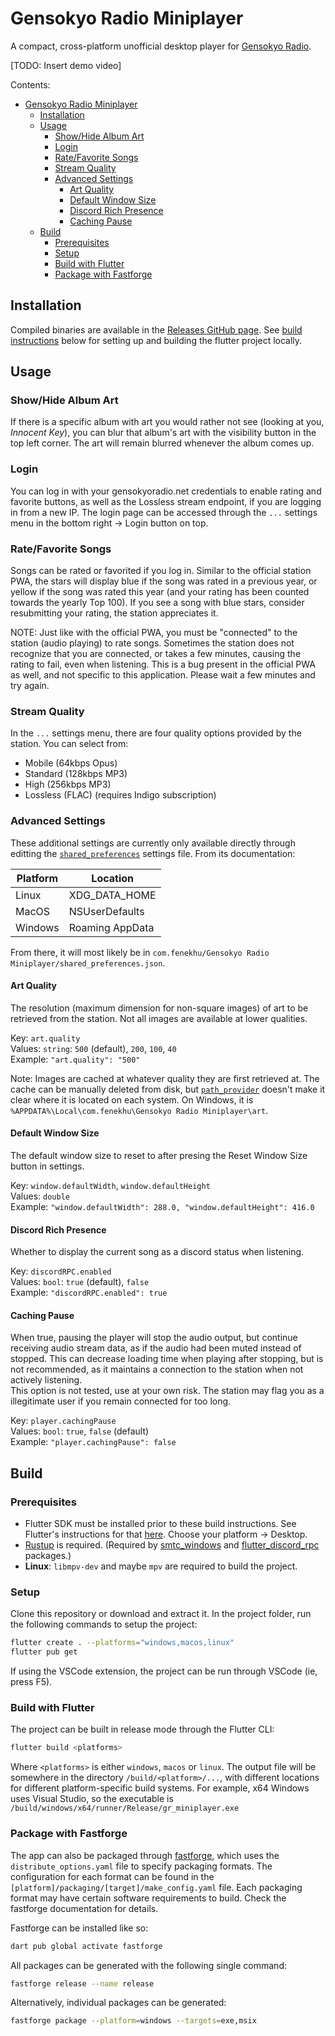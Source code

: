 # Gensokyo Radio Miniplayer

A compact, cross-platform unofficial desktop player for [Gensokyo Radio](https://app.gensokyoradio.net/).

[TODO: Insert demo video]

Contents:

- [Gensokyo Radio Miniplayer](#gensokyo-radio-miniplayer)
  - [Installation](#installation)
  - [Usage](#usage)
    - [Show/Hide Album Art](#showhide-album-art)
    - [Login](#login)
    - [Rate/Favorite Songs](#ratefavorite-songs)
    - [Stream Quality](#stream-quality)
    - [Advanced Settings](#advanced-settings)
      - [Art Quality](#art-quality)
      - [Default Window Size](#default-window-size)
      - [Discord Rich Presence](#discord-rich-presence)
      - [Caching Pause](#caching-pause)
  - [Build](#build)
    - [Prerequisites](#prerequisites)
    - [Setup](#setup)
    - [Build with Flutter](#build-with-flutter)
    - [Package with Fastforge](#package-with-fastforge)

## Installation

Compiled binaries are available in the [Releases GitHub page](https://github.com/Fenekhu/gr-miniplayer/releases). See [build instructions](#build) below for setting up and building the flutter project locally.

## Usage

### Show/Hide Album Art

If there is a specific album with art you would rather not see (looking at you, *Innocent Key*), you can blur that album's art with the visibility button in the top left corner. The art will remain blurred whenever the album comes up.

### Login

You can log in with your gensokyoradio.net credentials to enable rating and favorite buttons, as well as the Lossless stream endpoint, if you are logging in from a new IP. The login page can be accessed through the `...` settings menu in the bottom right -> Login button on top.

### Rate/Favorite Songs

Songs can be rated or favorited if you log in. Similar to the official station PWA, the stars will display blue if the song was rated in a previous year, or yellow if the song was rated this year (and your rating has been counted towards the yearly Top 100). If you see a song with blue stars, consider resubmitting your rating, the station appreciates it.

NOTE: Just like with the official PWA, you must be "connected" to the station (audio playing) to rate songs. Sometimes the station does not recognize that you are connected, or takes a few minutes, causing the rating to fail, even when listening. This is a bug present in the official PWA as well, and not specific to this application. Please wait a few minutes and try again.

### Stream Quality

In the `...` settings menu, there are four quality options provided by the station. You can select from:

- Mobile (64kbps Opus)
- Standard (128kbps MP3)
- High (256kbps MP3)
- Lossless (FLAC) (requires Indigo subscription)

### Advanced Settings

These additional settings are currently only available directly through editting the [`shared_preferences`](https://pub.dev/packages/shared_preferences) settings file. From its documentation:

| Platform | Location |
| -------- | -------- |
| Linux | XDG_DATA_HOME |
| MacOS | NSUserDefaults |
| Windows | Roaming AppData |

From there, it will most likely be in `com.fenekhu/Gensokyo Radio Miniplayer/shared_preferences.json`.

#### Art Quality

The resolution (maximum dimension for non-square images) of art to be retrieved from the station. Not all images are available at lower qualities.

Key: `art.quality`  
Values: `string`: `500` (default), `200`, `100`, `40`  
Example: `"art.quality": "500"`  

Note: Images are cached at whatever quality they are first retrieved at. The cache can be manually deleted from disk, but [`path_provider`](https://pub.dev/documentation/path_provider/latest/path_provider/getApplicationCacheDirectory.html) doesn't make it clear where it is located on each system. On Windows, it is `%APPDATA%\Local\com.fenekhu\Gensokyo Radio Miniplayer\art`.

#### Default Window Size

The default window size to reset to after presing the Reset Window Size button in settings.

Key: `window.defaultWidth`, `window.defaultHeight`  
Values: `double`  
Example: `"window.defaultWidth": 288.0, "window.defaultHeight": 416.0`

#### Discord Rich Presence

Whether to display the current song as a discord status when listening.

Key: `discordRPC.enabled`  
Values: `bool`: `true` (default), `false`  
Example: `"discordRPC.enabled": true`  

#### Caching Pause

When true, pausing the player will stop the audio output, but continue receiving audio stream data, as if the audio had been muted instead of stopped. This can decrease loading time when playing after stopping, but is not recommended, as it maintains a connection to the station when not actively listening.  
This option is not tested, use at your own risk. The station may flag you as a illegitimate user if you remain connected for too long.

Key: `player.cachingPause`  
Values: `bool`: `true`, `false` (default)  
Example: `"player.cachingPause": false`

## Build

### Prerequisites

- Flutter SDK must be installed prior to these build instructions. See Flutter's instructions for that [here](https://docs.flutter.dev/get-started/install). Choose your platform -> Desktop.
- [Rustup](https://rustup.rs/) is required. (Required by [smtc_windows](https://pub.dev/packages/smtc_windows) and [flutter_discord_rpc](https://pub.dev/packages/flutter_discord_rpc) packages.)
- **Linux**: `libmpv-dev` and maybe `mpv` are required to build the project.

### Setup

Clone this repository or download and extract it. In the project folder, run the following commands to setup the project:

```bash
flutter create . --platforms="windows,macos,linux"
flutter pub get
```

If using the VSCode extension, the project can be run through VSCode (ie, press F5).

### Build with Flutter

The project can be built in release mode through the Flutter CLI:

```bash
flutter build <platforms>
```

Where `<platforms>` is either `windows`, `macos` or `linux`. The output file will be somewhere in the directory `/build/<platform>/...`, with different locations for different platform-specific build systems. For example, x64 Windows uses Visual Studio, so the executable is `/build/windows/x64/runner/Release/gr_miniplayer.exe`

### Package with Fastforge

The app can also be packaged through [fastforge](https://fastforge.dev/), which uses the `distribute_options.yaml` file to specify packaging formats. The configuration for each format can be found in the `[platform]/packaging/[target]/make_config.yaml` file. Each packaging format may have certain software requirements to build. Check the fastforge documentation for details.  

Fastforge can be installed like so:

```bash
dart pub global activate fastforge
```

All packages can be generated with the following single command:

```bash
fastforge release --name release
```

Alternatively, individual packages can be generated:

```bash
fastforge package --platform=windows --targets=exe,msix
```
